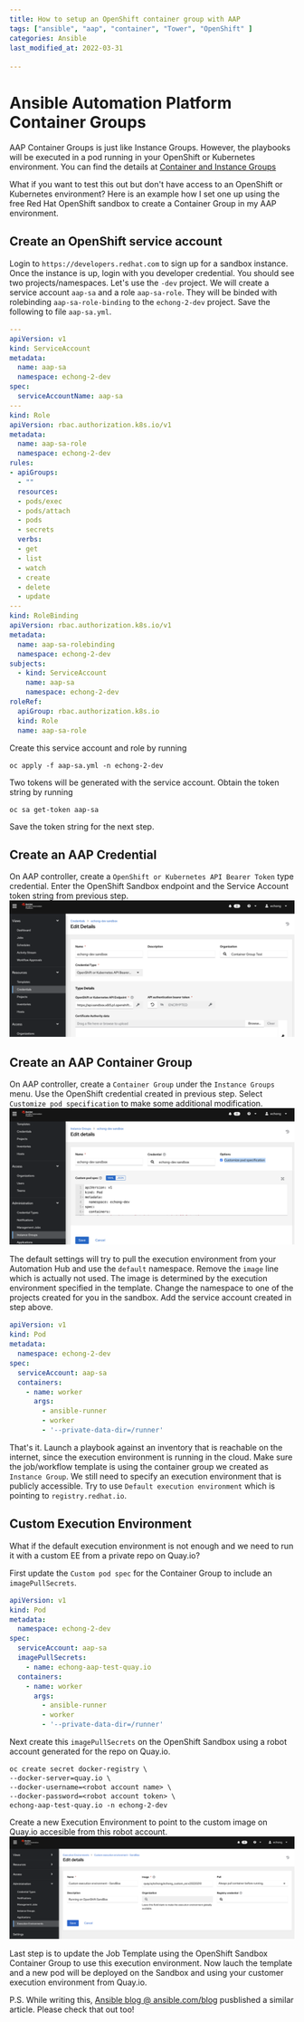 ```yaml
---
title: How to setup an OpenShift container group with AAP
tags: ["ansible", "aap", "container", "Tower", "OpenShift" ]
categories: Ansible
last_modified_at: 2022-03-31

---
```


# Ansible Automation Platform Container Groups
AAP Container Groups is just like Instance Groups.  However, the playbooks will be executed in a pod running in your OpenShift or Kubernetes environment.  You can find the details at [Container and Instance Groups](https://docs.ansible.com/automation-controller/latest/html/administration/containers_instance_groups.html#container-groups)

What if you want to test this out but don't have access to an OpenShift or Kubernetes environment?  Here is an example how I set one up using the free Red Hat OpenShift sandbox to create a Container Group in my AAP environment.

## Create an OpenShift service account
Login to `https://developers.redhat.com` to sign up for a sandbox instance.  Once the instance is up, login with you developer credential.  You should see two projects/namespaces.  Let's use the `-dev` project.  We will create a service account `aap-sa` and a role `aap-sa-role`.  They will be binded with rolebinding `aap-sa-role-binding` to the `echong-2-dev` project.  Save the following to file `aap-sa.yml`.

````yaml
---
apiVersion: v1
kind: ServiceAccount
metadata:
  name: aap-sa
  namespace: echong-2-dev
spec:
  serviceAccountName: aap-sa
---
kind: Role
apiVersion: rbac.authorization.k8s.io/v1
metadata:
  name: aap-sa-role
  namespace: echong-2-dev
rules:
- apiGroups:
  - ""
  resources:
  - pods/exec
  - pods/attach
  - pods
  - secrets
  verbs:
  - get
  - list
  - watch
  - create
  - delete
  - update
---
kind: RoleBinding
apiVersion: rbac.authorization.k8s.io/v1
metadata:
  name: aap-sa-rolebinding
  namespace: echong-2-dev
subjects:
  - kind: ServiceAccount
    name: aap-sa
    namespace: echong-2-dev
roleRef:
  apiGroup: rbac.authorization.k8s.io
  kind: Role
  name: aap-sa-role
```` 
Create this service account and role by running
````shell
oc apply -f aap-sa.yml -n echong-2-dev
````
Two tokens will be generated with the service account.  Obtain the token string by running
````shell
oc sa get-token aap-sa
````
Save the token string for the next step.

## Create an AAP Credential
On AAP controller, create a `OpenShift or Kubernetes API Bearer Token` type credential.  Enter the OpenShift Sandbox endpoint and the Service Account token string from previous step.
![AAP Credential](/assets/images/2022/2022-01-29-openshift-credential.png)

## Create an AAP Container Group
On AAP controller, create a `Container Group` under the `Instance Groups` menu. Use the OpenShift credential created in previous step.  Select `Customize pod specification` to make some additional modification.
![AAP Container Group](/assets/images/2022/2022-01-29-container-group.png)

The default settings will try to pull the execution environment from your Automation Hub and use the `default` namespace.  Remove the `image` line which is actually not used.  The image is determined by the execution environment specified in the template.   Change the namespace to one of the projects created for you in the sandbox.  Add the service account created in step above.
````yaml
apiVersion: v1
kind: Pod
metadata:
  namespace: echong-2-dev
spec:
  serviceAccount: aap-sa
  containers:
    - name: worker
      args:
        - ansible-runner
        - worker
        - '--private-data-dir=/runner'
````
That's it.  Launch a playbook against an inventory that is reachable on the internet, since the execution environment is running in the cloud.  Make sure the job/workflow template is using the container group we created as `Instance Group`.  We still need to specify an execution environment that is publicly accessible.  Try to use `Default execution environment` which is pointing to `registry.redhat.io`.

## Custom Execution Environment
What if the default execution environment is not enough and we need to run it with a custom EE from a private repo on Quay.io?

First update the `Custom pod spec` for the Container Group to include an `imagePullSecrets`.
````yaml
apiVersion: v1
kind: Pod
metadata:
  namespace: echong-2-dev
spec:
  serviceAccount: aap-sa
  imagePullSecrets: 
    - name: echong-aap-test-quay.io
  containers:
    - name: worker
      args:
        - ansible-runner
        - worker
        - '--private-data-dir=/runner'
````

Next create this `imagePullSecrets` on the OpenShift Sandbox using a robot account generated for the repo on Quay.io.
````shell
oc create secret docker-registry \
--docker-server=quay.io \
--docker-username=<robot account name> \
--docker-password=<robot account token> \
echong-aap-test-quay.io -n echong-2-dev
````

Create a new Execution Environment to point to the custom image on Quay.io accesible from this robot account.
![AAP Custom Execution Environment](/assets/images/2022/2022-01-29-custom-ee.png)

Last step is to update the Job Template using the OpenShift Sandbox Container Group to use this execution environment.  Now lauch the template and a new pod will be deployed on the Sandbox and using your customer execution environment from Quay.io.

P.S. While writing this,  [Ansible blog @ ansible.com/blog](https://www.ansible.com/blog/on-demand-execution-with-red-hat-openshift) pusblished a similar article.  Please check that out too!
